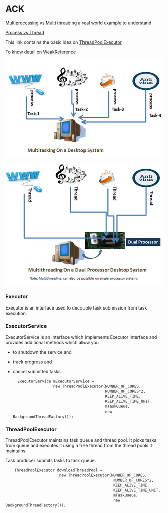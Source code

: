 # ACK

[Multiprocessing vs Multi threading](https://www.youtube.com/watch?v=wPgsqatFXBo) a  real world example to understand 

[Process vs Thread](https://www.callicoder.com/java-multithreading-thread-and-runnable-tutorial/)

This link contains the basic idea on [ThreadPoolExecutor](https://www.callicoder.com/java-executor-service-and-thread-pool-tutorial/)

To know detail on [WeakReference](https://medium.com/google-developer-experts/finally-understanding-how-references-work-in-android-and-java-26a0d9c92f83)

![Multitasking](https://github.com/anjandebnath/ThreadPoolExecutorAJ/blob/master/img/multitasking.png)

![MultiThreading](https://github.com/anjandebnath/ThreadPoolExecutorAJ/blob/master/img/multithreading.png)


### Executor
Executor is an interface used to decouple task submission from task execution.


### ExecutorService
ExecutorService is an interface which implements Executor interface and provides additional methods which allow you 

- to shutdown the service and 
- track progress and 
- cancel submitted tasks.

        ExecutorService mExecutorService = 
                        new ThreadPoolExecutor(NUMBER_OF_CORES,
                                               NUMBER_OF_CORES*2,
                                               KEEP_ALIVE_TIME,
                                               KEEP_ALIVE_TIME_UNIT,
                                               mTaskQueue,
                                               new BackgroundThreadFactory());


### ThreadPoolExecutor
ThreadPoolExecutor maintains task queue and thread pool. It picks tasks from queue and executes it using a free thread from the thread pools it maintains. 

Task producer submits tasks to task queue.

        ThreadPoolExecutor downloadThreadPool = 
                            new ThreadPoolExecutor(NUMBER_OF_CORES,
                                                    NUMBER_OF_CORES*2,
                                                    KEEP_ALIVE_TIME,
                                                    KEEP_ALIVE_TIME_UNIT,
                                                    mTaskQueue,
                                                    new BackgroundThreadFactory());
